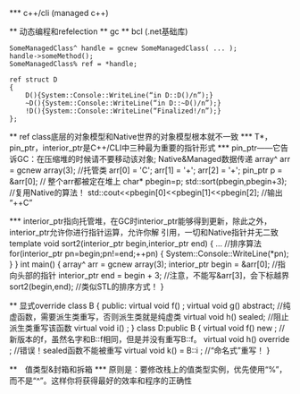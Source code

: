 *** c++/cli (managed c++)

** 动态编程和refelection
** gc
** bcl (.net基础库)

    SomeManagedClass^ handle = gcnew SomeManagedClass( ... );
    handle->someMethod();
    SomeManagedClass% ref = *handle;

    ref struct D
    {
        D(){System::Console::WriteLine(“in D::D()/n”);}
        ~D(){System::Console::WriteLine(“in D::~D()/n”);}
        !D(){System::Console::WriteLine(“Finalized!/n”);}
    };


** ref class底层的对象模型和Native世界的对象模型根本就不一致
*** T*，pin_ptr，interior_ptr是C++/CLI中三种最为重要的指针形式
*** pin_ptr——它告诉GC：在压缩堆的时候请不要移动该对象; Native&Managed数据传递
    array<char>^ arr = gcnew array<char>(3); //托管类
    arr[0] = 'C';
    arr[1] = '+';
    arr[2] = '+';
    pin_ptr<char> p = &arr[0];   // 整个arr都被定在堆上
    char* pbegin=p;
    std::sort(pbegin,pbegin+3); //复用Native的算法！
    std::cout<<pbegin[0]<<pbegin[1]<<pbegin[2]; //输出 “++C”

*** interior_ptr指向托管堆，在GC时interior_ptr能够得到更新，除此之外，interior_ptr允许你进行指针运算，允许你解 引用，一切和Native指针并无二致
    template<typename T>
    void sort2(interior_ptr<T> begin,interior_ptr<T> end)
    {
        ... //排序算法
        for(interior_ptr<T> pn=begin;pn!=end;++pn)
        {
           System::Console::WriteLine(*pn);
        }
    }
    int main()
    {
        array<char>^ arr = gcnew array<char>(3);
        interior_ptr<char> begin = &arr[0]; //指向头部的指针
        interior_ptr<char> end = begin + 3;  //注意，不能写&arr[3]，会下标越界
        sort2(begin,end); //类似STL的排序方式！
    }


** 显式override
    class B
    {
    public:
           virtual void f() ;
           virtual void g() abstract; //纯虚函数，需要派生类重写，否则派生类就是纯虚类
           virtual void h() sealed; //阻止派生类重写该函数
           virtual void i() ;
    }
    class D:public B
    {
           virtual void f() new ; //新版本的f，虽然名字和B::f相同，但是并没有重写B::f。
           virtual void h() override ; //错误！sealed函数不能被重写
           virtual void k() = B::i ; //“命名式”重写！
    }

**　值类型&封箱和拆箱
*** 原则是：要修改栈上的值类型实例，优先使用“%”，而不是“^”。这样你将获得最好的效率和程序的正确性
